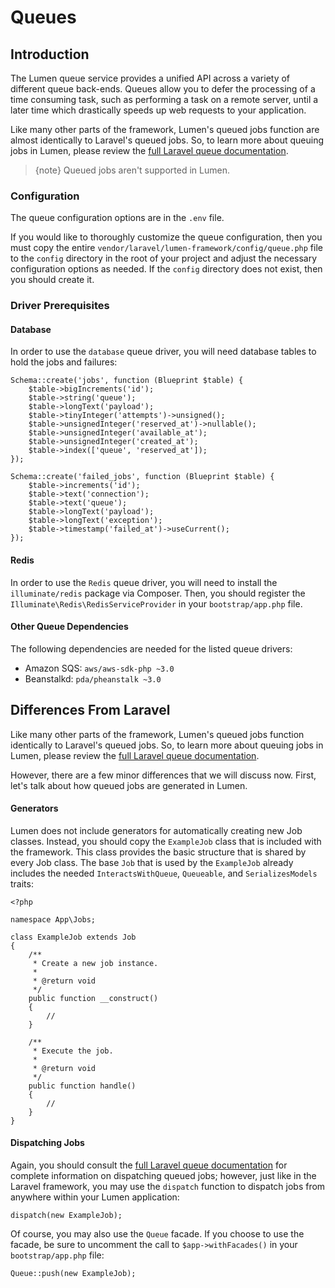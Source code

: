 # Queues

<a name="introduction"></a>
## Introduction

The Lumen queue service provides a unified API across a variety of different queue back-ends. Queues allow you to defer the processing of a time consuming task, such as performing a task on a remote server, until a later time which drastically speeds up web requests to your application.

Like many other parts of the framework, Lumen's queued jobs function are almost identically to Laravel's queued jobs. So, to learn more about queuing jobs in Lumen, please review the [full Laravel queue documentation](https://laravel.com/docs/queues).

> {note} Queued jobs aren't supported in Lumen.

<a name="configuration"></a>
### Configuration

The queue configuration options are in the `.env` file.

If you would like to thoroughly customize the queue configuration, then you must copy the entire `vendor/laravel/lumen-framework/config/queue.php` file to the `config` directory in the root of your project and adjust the necessary configuration options as needed. If the `config` directory does not exist, then you should create it.

### Driver Prerequisites

#### Database

In order to use the `database` queue driver, you will need database tables to hold the jobs and failures:

    Schema::create('jobs', function (Blueprint $table) {
        $table->bigIncrements('id');
        $table->string('queue');
        $table->longText('payload');
        $table->tinyInteger('attempts')->unsigned();
        $table->unsignedInteger('reserved_at')->nullable();
        $table->unsignedInteger('available_at');
        $table->unsignedInteger('created_at');
        $table->index(['queue', 'reserved_at']);
    });

    Schema::create('failed_jobs', function (Blueprint $table) {
        $table->increments('id');
        $table->text('connection');
        $table->text('queue');
        $table->longText('payload');
        $table->longText('exception');
        $table->timestamp('failed_at')->useCurrent();
    });

#### Redis

In order to use the `Redis` queue driver, you will need to install the `illuminate/redis` package via Composer. Then, you should register the `Illuminate\Redis\RedisServiceProvider` in your `bootstrap/app.php` file.

#### Other Queue Dependencies

The following dependencies are needed for the listed queue drivers:

- Amazon SQS: `aws/aws-sdk-php ~3.0`
- Beanstalkd: `pda/pheanstalk ~3.0`

## Differences From Laravel

Like many other parts of the framework, Lumen's queued jobs function identically to Laravel's queued jobs. So, to learn more about queuing jobs in Lumen, please review the [full Laravel queue documentation](https://laravel.com/docs/queues).

However, there are a few minor differences that we will discuss now. First, let's talk about how queued jobs are generated in Lumen.

#### Generators

Lumen does not include generators for automatically creating new Job classes. Instead, you should copy the `ExampleJob` class that is included with the framework. This class provides the basic structure that is shared by every Job class. The base `Job` that is used by the `ExampleJob` already includes the needed `InteractsWithQueue`, `Queueable`, and `SerializesModels` traits:

    <?php

    namespace App\Jobs;

    class ExampleJob extends Job
    {
        /**
         * Create a new job instance.
         *
         * @return void
         */
        public function __construct()
        {
            //
        }

        /**
         * Execute the job.
         *
         * @return void
         */
        public function handle()
        {
            //
        }
    }

#### Dispatching Jobs

Again, you should consult the [full Laravel queue documentation](https://laravel.com/docs/queues) for complete information on dispatching queued jobs; however, just like in the Laravel framework, you may use the `dispatch` function to dispatch jobs from anywhere within your Lumen application:

    dispatch(new ExampleJob);

Of course, you may also use the `Queue` facade. If you choose to use the facade, be sure to uncomment the call to `$app->withFacades()` in your `bootstrap/app.php` file:

    Queue::push(new ExampleJob);
